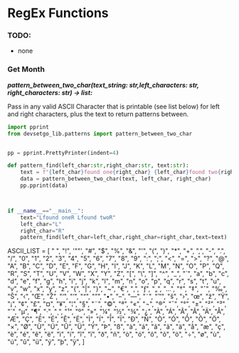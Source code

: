 # RegEx Functions

### TODO:
- none


### Get Month

***pattern_between_two_char(text_string: str,left_characters: str, right_characters: str) -> list:***

Pass in any valid ASCII Character that is printable (see list below) for left and right characters, plus the text to return patterns between.

```python
import pprint
from devsetgo_lib.patterns import pattern_between_two_char


pp = pprint.PrettyPrinter(indent=4)

def pattern_find(left_char:str,right_char:str, text:str):
    text = f"{left_char}found one{right_char} {left_char}found two{right_char}"
    data = pattern_between_two_char(text, left_char, right_char)
    pp.pprint(data)



if __name__=="__main__":
    text="Lfound oneR Lfound twoR"
    left_char="L"
    right_char="R"
    pattern_find(left_char=left_char,right_char=right_char,text=text)

```

ASCII_LIST = [
    " ",
    "!",
    '""',
    "#",
    "$",
    "%",
    "&",
    "'",
    "(",
    ")",
    "*",
    "+",
    ",",
    "-",
    ".",
    "/",
    "0",
    "1",
    "2",
    "3",
    "4",
    "5",
    "6",
    "7",
    "8",
    "9",
    ":",
    ";",
    "<",
    "=",
    ">",
    "?",
    "@",
    "A",
    "B",
    "C",
    "D",
    "E",
    "F",
    "G",
    "H",
    "I",
    "J",
    "K",
    "L",
    "M",
    "N",
    "O",
    "P",
    "Q",
    "R",
    "S",
    "T",
    "U",
    "V",
    "W",
    "X",
    "Y",
    "Z",
    "[",
    "\\",
    "]",
    "^",
    "_",
    "`",
    "a",
    "b",
    "c",
    "d",
    "e",
    "f",
    "g",
    "h",
    "i",
    "j",
    "k",
    "l",
    "m",
    "n",
    "o",
    "p",
    "q",
    "r",
    "s",
    "t",
    "u",
    "v",
    "w",
    "x",
    "y",
    "z",
    "{",
    "|",
    "}",
    "~",
    "€",
    "‚",
    "ƒ",
    "„",
    "…",
    "†",
    "‡",
    "ˆ",
    "‰",
    "Š",
    "‹",
    "Œ",
    "Ž",
    "‘",
    "’",
    "“",
    "”",
    "•",
    "–",
    "—",
    "˜",
    "™",
    "š",
    "›",
    "œ",
    "ž",
    "Ÿ",
    "¡",
    "¢",
    "£",
    "¤",
    "¥",
    "¦",
    "§",
    "¨",
    "©",
    "ª",
    "«",
    "¬",
    "®",
    "¯",
    "°",
    "±",
    "²",
    "³",
    "´",
    "µ",
    "¶",
    "·",
    "¸",
    "¹",
    "º",
    "»",
    "¼",
    "½",
    "¾",
    "¿",
    "À",
    "Á",
    "Â",
    "Ã",
    "Ä",
    "Å",
    "Æ",
    "Ç",
    "È",
    "É",
    "Ê",
    "Ë",
    "Ì",
    "Í",
    "Î",
    "Ï",
    "Ð",
    "Ñ",
    "Ò",
    "Ó",
    "Ô",
    "Õ",
    "Ö",
    "×",
    "Ø",
    "Ù",
    "Ú",
    "Û",
    "Ü",
    "Ý",
    "Þ",
    "ß",
    "à",
    "á",
    "â",
    "ã",
    "ä",
    "å",
    "æ",
    "ç",
    "è",
    "é",
    "ê",
    "ë",
    "ì",
    "í",
    "î",
    "ï",
    "ð",
    "ñ",
    "ò",
    "ó",
    "ô",
    "õ",
    "ö",
    "÷",
    "ø",
    "ù",
    "ú",
    "û",
    "ü",
    "ý",
    "þ",
    "ÿ",
]